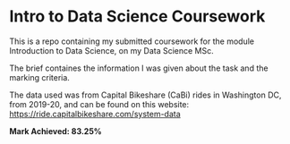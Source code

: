 # Intro to Data Science Coursework

This is a repo containing my submitted coursework for the module Introduction to Data Science, on my Data Science MSc.

The brief containes the information I was given about the task and the marking criteria.

The data used was from Capital Bikeshare (CaBi) rides in Washington DC, from 2019-20, and can be found on this website: https://ride.capitalbikeshare.com/system-data

**Mark Achieved: 83.25%**
